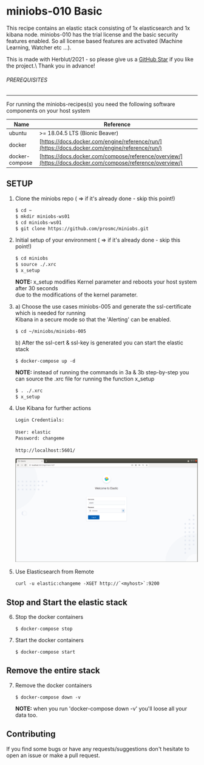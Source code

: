 # miniobs-010 Basic

This recipe contains an elastic stack consisting of 1x elasticsearch and 1x kibana node. miniobs-010 has the trial license 
and the basic security features enabled. So all license based features are activated (Machine Learning, Watcher etc ...).

This is made with Herblut/2021 - so please give us a [GitHub Star](https://github.com/prosmc/miniobs/stargazers)
if you like the project.\ Thank you in advance!

###### PREREQUISITES
---
For running the miniobs-recipes(s) you need the following software components on your host system

Name           | Reference    
-------------- | --------------- 
ubuntu         | >= 18.04.5 LTS (Bionic Beaver)
docker         | [https://docs.docker.com/engine/reference/run/](https://docs.docker.com/engine/reference/run/)
docker-compose | [https://docs.docker.com/compose/reference/overview/](https://docs.docker.com/compose/reference/overview/)

SETUP
---

01. Clone the miniobs repo ( => if it's already done - skip this point!)

        $ cd ~
        $ mkdir miniobs-ws01
        $ cd miniobs-ws01
        $ git clone https://github.com/prosmc/miniobs.git

02. Initial setup of your environment ( => if it's already done - skip this point!)

        $ cd miniobs
        $ source ./.xrc
        $ x_setup

    **NOTE:** x_setup modifies Kernel parameter and reboots your host system after 30 seconds\
    due to the modifications of the kernel parameter.

03. a) Choose the use cases miniobs-005 and generate the ssl-certificate which is needed for running\
   Kibana in a secure mode so that the 'Alerting' can be enabled.

        $ cd ~/miniobs/miniobs-005

    b) After the ssl-cert & ssl-key is generated you can start the elastic stack

        $ docker-compose up -d 

    **NOTE:** instead of running the commands in 3a & 3b step-by-step you can source the .xrc 
    file for running the function x_setup

        $ . ./.xrc
        $ x_setup

04. Use Kibana for further actions

        Login Credentials:

        User: elastic
        Password: changeme

        http://localhost:5601/

    ![Kibana Landing Page](resources/assets/images/miniobs-010_pict-01.png)

05. Use Elasticsearch from Remote

        curl -u elastic:changeme -XGET http://`<myhost>`:9200

Stop and Start the elastic stack
---

06. Stop the docker containers

        $ docker-compose stop

07. Start the docker containers

        $ docker-compose start 

Remove the entire stack
---

07. Remove the docker containers

        $ docker-compose down -v

    **NOTE:** when you run 'docker-compose down -v' you'll loose all your data too.

Contributing
---
If you find some bugs or have any requests/suggestions don't hesitate to open an issue or make a pull request.
